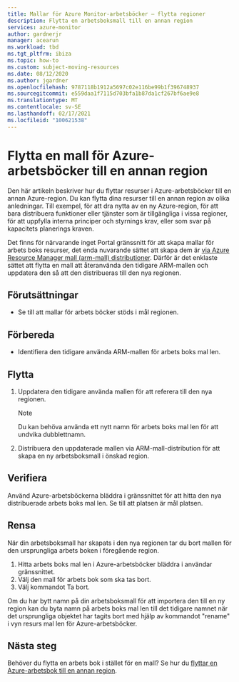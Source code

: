 ```yaml
---
title: Mallar för Azure Monitor-arbetsböcker – flytta regioner
description: Flytta en arbetsboksmall till en annan region
services: azure-monitor
author: gardnerjr
manager: acearun
ms.workload: tbd
ms.tgt_pltfrm: ibiza
ms.topic: how-to
ms.custom: subject-moving-resources
ms.date: 08/12/2020
ms.author: jgardner
ms.openlocfilehash: 9787118b1912a5697c02e116be99b1f396748937
ms.sourcegitcommit: e559daa1f7115d703bfa1b87da1cf267bf6ae9e8
ms.translationtype: MT
ms.contentlocale: sv-SE
ms.lasthandoff: 02/17/2021
ms.locfileid: "100621538"
---
```

# <a name="move-an-azure-workbook-template-to-another-region"></a>Flytta en mall för Azure-arbetsböcker till en annan region

Den här artikeln beskriver hur du flyttar resurser i Azure-arbetsböcker till en annan Azure-region. Du kan flytta dina resurser till en annan region av olika anledningar. Till exempel, för att dra nytta av en ny Azure-region, för att bara distribuera funktioner eller tjänster som är tillgängliga i vissa regioner, för att uppfylla interna principer och styrnings krav, eller som svar på kapacitets planerings kraven.

Det finns för närvarande inget Portal gränssnitt för att skapa mallar för arbets boks resurser, det enda nuvarande sättet att skapa dem är [via Azure Resource Manager mall (arm-mall) distributioner](../visualize/workbooks-automate.md). Därför är det enklaste sättet att flytta en mall att återanvända den tidigare ARM-mallen och uppdatera den så att den distribueras till den nya regionen.

## <a name="prerequisites"></a>Förutsättningar

* Se till att mallar för arbets böcker stöds i mål regionen.

## <a name="prepare"></a>Förbereda

* Identifiera den tidigare använda ARM-mallen för arbets boks mal len.

## <a name="move"></a>Flytta

1. Uppdatera den tidigare använda mallen för att referera till den nya regionen.

   > [!NOTE]
   > Du kan behöva använda ett nytt namn för arbets boks mal len för att undvika dubblettnamn.

2. Distribuera den uppdaterade mallen via ARM-mall-distribution för att skapa en ny arbetsboksmall i önskad region.

## <a name="verify"></a>Verifiera

Använd Azure-arbetsböckerna bläddra i gränssnittet för att hitta den nya distribuerade arbets boks mal len. Se till att platsen är mål platsen.

## <a name="clean-up"></a>Rensa

När din arbetsboksmall har skapats i den nya regionen tar du bort mallen för den ursprungliga arbets boken i föregående region.
1. Hitta arbets boks mal len i Azure-arbetsböcker bläddra i användar gränssnittet.
2. Välj den mall för arbets bok som ska tas bort.
3. Välj kommandot Ta bort.

Om du har bytt namn på din arbetsboksmall för att importera den till en ny region kan du byta namn på arbets boks mal len till det tidigare namnet när det ursprungliga objektet har tagits bort med hjälp av kommandot "rename" i vyn resurs mal len för Azure-arbetsböcker.

## <a name="next-steps"></a>Nästa steg

Behöver du flytta en arbets bok i stället för en mall? Se hur du [flyttar en Azure-arbetsbok till en annan region](./workbooks-move-region.md).

